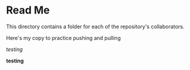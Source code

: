 
# Read Me
This directory contains a folder for each of the repository's collaborators.

Here's my copy to practice pushing and pulling

_testing_

**testing** 



